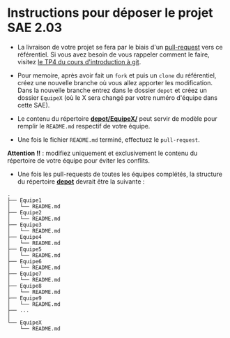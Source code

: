 # Instructions pour déposer le projet SAE 2.03

- La livraison de votre projet se fera par le biais d'un [pull-request](https://juanluck.github.io/Introduction-GIT/tp4/)  vers ce référentiel. Si vous avez besoin de vous rappeler comment le faire, visitez [le TP4 du cours d'introduction à git](https://juanluck.github.io/Introduction-GIT/tp4/).

- Pour memoire, après avoir fait un ```fork``` et puis un ```clone``` du référentiel, créez une nouvelle branche où vous allez apporter les modification. Dans la nouvelle branche entrez dans le dossier ```depot``` et créez un dossier ```EquipeX``` (où le X sera changé par votre numéro d'équipe dans cette SAE).

- Le contenu du répertoire [**depot/EquipeX/**](https://github.com/abderzah/depot-de-projets-SAE203-2023/tree/main/depot/EquipeX) peut servir de modèle pour remplir le ```README.md``` respectif de votre équipe.

- Une fois le fichier ```README.md``` terminé, effectuez le ```pull-request```.

**Attention !!** : modifiez uniquement et exclusivement le contenu du répertoire de votre équipe pour éviter les conflits.

- Une fois les pull-requests de toutes les équipes complétés, la structure du répertoire [**depot**](https://github.com/abderzah/depot-de-projets-SAE203-2023/tree/main/depot) devrait être la suivante : 


```shell
.
├── Equipe1
│   └── README.md
├── Equipe2
│   └── README.md
├── Equipe3
│   └── README.md
├── Equipe4
│   └── README.md
├── Equipe5
│   └── README.md
├── Equipe6
│   └── README.md
├── Equipe7
│   └── README.md
├── Equipe8
│   └── README.md
├── Equipe9
│   └── README.md
├── ...
│   
└── EquipeX
    └── README.md
```
